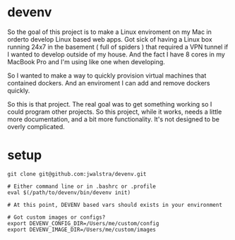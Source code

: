 # devenv
So the goal of this project is to make a Linux enviroment on my Mac in orderto develop Linux based web apps. Got sick of having a Linux box running 24x7 in the basement ( full of spiders ) that required a VPN tunnel if I wanted to develop outside of my house. And the fact I have 8 cores in my MacBook Pro and I'm using like one when developing.

So I wanted to make a way to quickly provision virtual machines that contained dockers. And an enviroment I can add and remove dockers quickly.

So this is that project. The real goal was to get something working so I could program other projects. So this project, while it works, needs a little more documentation, and a bit more functionality. It's not designed to be overly complicated.

# setup

    git clone git@github.com:jwalstra/devenv.git

    # Either command line or in .bashrc or .profile
    eval $(/path/to/devenv/bin/devenv init)

    # At this point, DEVENV based vars should exists in your environment
    
    # Got custom images or configs?
    export DEVENV_CONFIG_DIR=/Users/me/custom/config
    export DEVENV_IMAGE_DIR=/Users/me/custom/images
